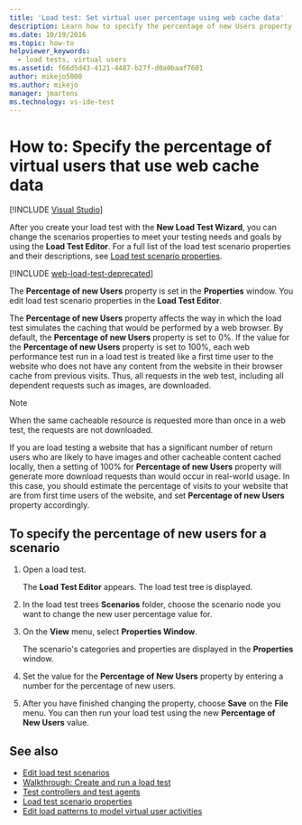```yaml
---
title: 'Load test: Set virtual user percentage using web cache data'
description: Learn how to specify the percentage of new Users property in the Properties window. You edit load test scenario properties in the Load Test Editor.
ms.date: 10/19/2016
ms.topic: how-to
helpviewer_keywords: 
  - load tests, virtual users
ms.assetid: f66d5d43-4121-4487-b27f-d0a0baaf7601
author: mikejo5000
ms.author: mikejo
manager: jmartens
ms.technology: vs-ide-test
---
```

# How to: Specify the percentage of virtual users that use web cache data

 [!INCLUDE [Visual Studio](~/includes/applies-to-version/vs-windows-only.md)]

After you create your load test with the **New Load Test Wizard**, you can change the scenarios properties to meet your testing needs and goals by using the **Load Test Editor**. For a full list of the load test scenario properties and their descriptions, see [Load test scenario properties](../test/load-test-scenario-properties.md).

[!INCLUDE [web-load-test-deprecated](includes/web-load-test-deprecated.md)]

The **Percentage of new Users** property is set in the **Properties** window. You edit load test scenario properties in the **Load Test Editor**.

The **Percentage of new Users** property affects the way in which the load test simulates the caching that would be performed by a web browser. By default, the **Percentage of new Users** property is set to 0%. If the value for the **Percentage of new Users** property is set to 100%, each web performance test run in a load test is treated like a first time user to the website who does not have any content from the website in their browser cache from previous visits. Thus, all requests in the web test, including all dependent requests such as images, are downloaded.

> [!NOTE]
> When the same cacheable resource is requested more than once in a web test, the requests are not downloaded.

If you are load testing a website that has a significant number of return users who are likely to have images and other cacheable content cached locally, then a setting of 100% for **Percentage of new Users** property will generate more download requests than would occur in real-world usage. In this case, you should estimate the percentage of visits to your website that are from first time users of the website, and set **Percentage of new Users** property accordingly.

## To specify the percentage of new users for a scenario

1. Open a load test.

     The **Load Test Editor** appears. The load test tree is displayed.

2. In the load test trees **Scenarios** folder, choose the scenario node you want to change the new user percentage value for.

3. On the **View** menu, select **Properties Window**.

     The scenario's categories and properties are displayed in the **Properties** window.

4. Set the value for the **Percentage of New Users** property by entering a number for the percentage of new users.

5. After you have finished changing the property, choose **Save** on the **File** menu. You can then run your load test using the new **Percentage of New Users** value.

## See also

- [Edit load test scenarios](../test/edit-load-test-scenarios.md)
- [Walkthrough: Create and run a load test](../test/walkthrough-create-and-run-a-load-test.md)
- [Test controllers and test agents](configure-test-agents-and-controllers-for-load-tests.md)
- [Load test scenario properties](../test/load-test-scenario-properties.md)
- [Edit load patterns to model virtual user activities](../test/edit-load-patterns-to-model-virtual-user-activities.md)
